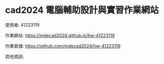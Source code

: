 # cad2024 電腦輔助設計與實習作業網站

使用者: 41223119

作業網站: https://mdecad2024.github.io/hw-41223119

作業倉儲: https://github.com/mdecad2024/hw-41223119

其他資訊: 
